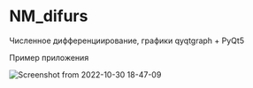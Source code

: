 # NM_difurs
Численное дифференциирование, графики qyqtgraph + PyQt5

Пример приложения

![Screenshot from 2022-10-30 18-47-09](https://user-images.githubusercontent.com/72942713/198884968-4128ee5a-cad6-4873-8675-5abcfe68065c.png)

